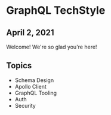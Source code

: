 # GraphQL TechStyle

## April 2, 2021

Welcome! We're so glad you're here!

## Topics

- Schema Design
- Apollo Client
- GraphQL Tooling
- Auth
- Security
